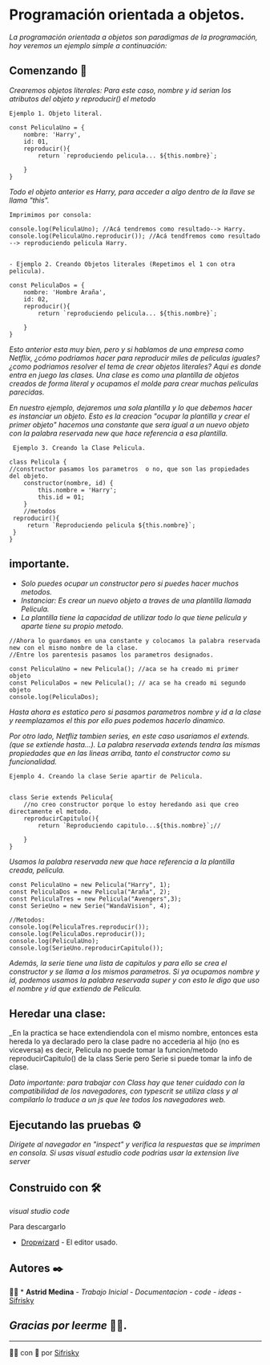 # Programación orientada a objetos.

_La programación orientada a objetos son paradigmas de la programación, hoy veremos un ejemplo simple a continuación:_

## Comenzando 🚀

_Crearemos objetos literales:
Para este caso, nombre y id serian los atributos del objeto y reproducir() el metodo_


```
Ejemplo 1. Objeto literal.

const PeliculaUno = {
    nombre: 'Harry',
    id: 01,
    reproducir(){
        return `reproduciendo pelicula... ${this.nombre}`;
        
    }
}
```

_Todo el objeto anterior es Harry, para acceder a algo dentro de la llave se llama "this"._

```
Imprimimos por consola:

console.log(PeliculaUno); //Acá tendremos como resultado--> Harry.
console.log(PeliculaUno.reproducir()); //Acá tendfremos como resultado --> reproduciendo pelicula Harry.


- Ejemplo 2. Creando Objetos literales (Repetimos el 1 con otra pelicula).

const PeliculaDos = {
    nombre: 'Hombre Araña',
    id: 02,
    reproducir(){
        return `reproduciendo pelicula... ${this.nombre}`;
        
    }
}
```


_Esto anterior esta muy bien, pero y si hablamos de una empresa como Netflix, ¿cómo podriamos hacer para reproducir miles de peliculas iguales? ¿como podriamos resolver el tema de crear objetos literales? Aqui es donde entra en juego las clases. Una clase es como una plantilla de objetos creados de forma literal y ocupamos el molde para crear muchas peliculas parecidas._

_En nuestro ejemplo, dejaremos una sola plantilla y lo que debemos hacer es instanciar un objeto. 
Esto es la creacion "ocupar la plantilla y crear el primer objeto" hacemos una constante que sera igual a un nuevo objeto con la palabra reservada new que hace referencia a esa plantilla._

```
 Ejemplo 3. Creando la Clase Pelicula.

class Pelicula {
//constructor pasamos los parametros  o no, que son las propiedades del objeto.
    constructor(nombre, id) {
        this.nombre = 'Harry';
        this.id = 01;
    }
    //metodos
 reproducir(){
     return `Reproduciendo pelicula ${this.nombre}`;
 }
}

```
## importante. 
- _Solo puedes ocupar un constructor pero si puedes hacer muchos metodos._
- _Instanciar: Es crear un nuevo objeto a traves de una plantilla llamada Pelicula._
- _La plantilla tiene la capacidad de utilizar todo lo que tiene pelicula y aparte tiene su propio metodo._

```
//Ahora lo guardamos en una constante y colocamos la palabra reservada new con el mismo nombre de la clase.
//Entre los parentesis pasamos los parametros designados.

const PeliculaUno = new Pelicula(); //aca se ha creado mi primer objeto
const PeliculaDos = new Pelicula(); // aca se ha creado mi segundo objeto
console.log(PeliculaDos);
```

_Hasta ahora es estatico pero si pasamos parametros nombre y id a la clase y reemplazamos el this por ello pues podemos hacerlo dinamico._

_Por otro lado, Netfliz tambien series, en este caso usariamos el extends. (que se extiende hasta...). La palabra reservada extends tendra las mismas propiedades que en las lineas arriba, tanto el constructor como su funcionalidad._

```
Ejemplo 4. Creando la clase Serie apartir de Pelicula.


class Serie extends Pelicula{
    //no creo constructor porque lo estoy heredando asi que creo directamente el metodo.
    reproducirCapitulo(){
        return `Reproduciendo capitulo...${this.nombre}`;//

    }
}
```

_Usamos la palabra reservada new que hace referencia a la plantilla creada, pelicula._

```
const PeliculaUno = new Pelicula("Harry", 1);
const PeliculaDos = new Pelicula("Araña", 2);
const PeliculaTres = new Pelicula("Avengers",3);
const SerieUno = new Serie("WandaVision", 4);

//Metodos:
console.log(PeliculaTres.reproducir());
console.log(PeliculaDos.reproducir());
console.log(PeliculaUno);
console.log(SerieUno.reproducirCapitulo());
```

_Además, la serie tiene una lista de capitulos y para ello se crea el constructor y se llama a los mismos parametros. Si ya ocupamos nombre y id, podemos usamos la palabra reservada super y con esto le digo que uso el nombre y id que extiendo de Pelicula._

## Heredar una clase: 
_En la practica se hace extendiendola con el mismo nombre, entonces esta hereda lo ya declarado pero la clase padre no accederia al hijo (no es viceversa) es decir, Pelicula no puede tomar la funcion/metodo reproducirCapitulo() de la class Serie pero Serie si puede tomar la info de clase.


_Dato importante: para trabajar con Class hay que tener cuidado con la compatibilidad de los navegadores, con typescrit se utiliza class y al compilarlo lo traduce a un js que lee todos los navegadores web._


## Ejecutando las pruebas ⚙️

_Dirigete al navegador en "inspect" y verifica la respuestas que se imprimen en consola. Si usas visual estudio code podrias usar la extension live server_


## Construido con 🛠️

_visual studio code_

Para descargarlo
* [Dropwizard](https://code.visualstudio.com/download) - El editor usado.


## Autores ✒️

👩‍🚀 * **Astrid Medina** - *Trabajo Inicial - Documentacion - code - ideas* - [Sifrisky](https://github.com/Sifrisky)


## _Gracias por leerme_ 🎁🥰.



---
👩‍💻 con 💛 por [Sifrisky](https://github.com/Sifrisky) 
